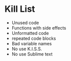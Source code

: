 Kill List
=========
* Unused code
* Functions with side effects
* Unformatted code
* repeated code blocks
* Bad variable names
* No use K.I.S.S.
* No use Sublime text
